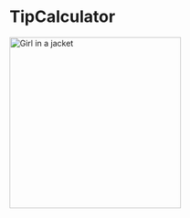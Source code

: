 # TipCalculator
<div display:"block">
  <img src="https://user-images.githubusercontent.com/71551492/181933717-d0f1c0c2-3525-40b3-ae81-344bb46417ca.jpeg" alt="Girl in a jacket" width="300">
</div>
